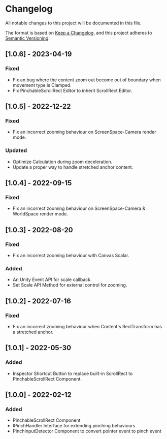 # Changelog
All notable changes to this project will be documented in this file.

The format is based on [Keep a Changelog](https://keepachangelog.com/en/1.0.0/),
and this project adheres to [Semantic Versioning](https://semver.org/spec/v2.0.0.html).

## [1.0.6] - 2023-04-19
### Fixed
- Fix an bug where the content zoom out become out of boundary when movement type is Clamped.
- Fix PinchableScrollRect Editor to inherit ScrollRect Editor.

## [1.0.5] - 2022-12-22
### Fixed
- Fix an incorrect zooming behaviour on ScreenSpace-Camera render mode.
### Updated
- Optimize Calculation during zoom deceleration.
- Update a proper way to handle stretched anchor content.

## [1.0.4] - 2022-09-15
### Fixed
- Fix an incorrect zooming behaviour on ScreenSpace-Camera & WorldSpace render mode.

## [1.0.3] - 2022-08-20
### Fixed
- Fix an incorrect zooming behaviour with Canvas Scalar.
### Added
- An Unity Event API for scale callback.
- Set Scale API Method for external control for zooming.

## [1.0.2] - 2022-07-16
### Fixed
- Fix an incorrect zooming behaviour when Content's RectTransform has a stretched anchor.

## [1.0.1] - 2022-05-30
### Added
- Inspector Shortcut Button to replace built-in ScrollRect to PinchableScrollRect Component.

## [1.0.0] - 2022-02-12
### Added
- PinchableScrollRect Component
- IPinchHandler Interface for extending pinching behaviours
- PinchInputDetector Component to convert pointer event to pinch event